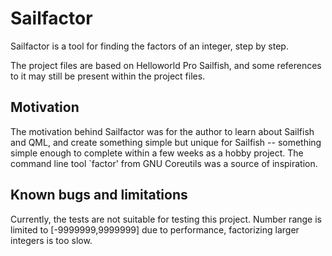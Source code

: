 Sailfactor
==========

Sailfactor is a tool for finding the factors of an integer, step by step.

The project files are based on Helloworld Pro Sailfish, and some references to it may still be present within the project files.

Motivation
----------

The motivation behind Sailfactor was for the author to learn about Sailfish and QML, and create something simple but unique for Sailfish -- something simple enough to complete within a few weeks as a hobby project. The command line tool `factor' from GNU Coreutils was a source of inspiration.


Known bugs and limitations
----------

Currently, the tests are not suitable for testing this project.
Number range is limited to [-9999999,9999999] due to performance, factorizing larger integers is too slow.
